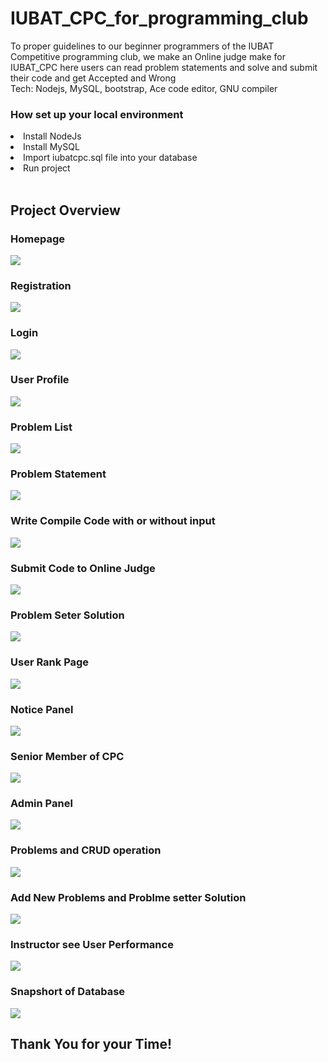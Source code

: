 # IUBAT_CPC_for_programming_club

<p>To proper guidelines to our beginner programmers of the IUBAT Competitive programming club, we make an Online judge make for IUBAT_CPC here users can read problem statements and solve and submit their code and get Accepted and Wrong <br/> Tech: Nodejs, MySQL, bootstrap, Ace code editor, GNU compiler</p>

<h3>How set up your local environment</h3>
<li>Install NodeJs</li>
<li>Install MySQL</li>
<li>Import iubatcpc.sql file into your database </li>
<li>Run project</li>
<br/>
<h2>Project Overview</h2>

<h3>Homepage</h3>
<img src="./static/img/readme/01_home.png">

<h3>Registration</h3>
<img src="./static/img/readme/02_reg.png">

<h3>Login</h3>
<img src="./static/img/readme/03_login.png">

<h3>User Profile</h3>
<img src="./static/img/readme/04_profile.png">


<h3>Problem List</h3>
<img src="./static/img/readme/05_problemList.png">


<h3>Problem Statement</h3>
<img src="./static/img/readme/06_problmeStatementAndSubmitCode.png">


<h3>Write Compile Code with or without input</h3>
<img src="./static/img/readme/07_compileCode;.png">

<h3>Submit Code to Online Judge</h3>
<img src="./static/img/readme/08_SubmitionCode.png">

<h3>Problem Seter Solution</h3>
<img src="./static/img/readme/09_ProblemSetterSolution;.png">




<h3>User Rank Page</h3>
<img src="./static/img/readme/10_RankingPage;.png">



<h3>Notice Panel</h3>
<img src="./static/img/readme/11_noticePanel;.png">




<h3>Senior Member of CPC</h3>
<img src="./static/img/readme/12_SeniorMember;.png">

<h3>Admin Panel</h3>
<img src="./static/img/readme/13_adminPanel;.png">

<h3>Problems and CRUD operation</h3>
<img src="./static/img/readme/14_CRUDProblem;.png">

<h3>Add New Problems and Problme setter Solution</h3>
<img src="./static/img/readme/15_addNewPrpblmeStatement;.png">


<h3>Instructor see User Performance </h3>
<img src="./static/img/readme/16_UserPerformanceAnalysis;.png">


<h3>Snapshort of Database</h3>
<img src="./static/img/readme/db.png">

<h2>Thank You for your Time!</h2>

